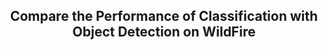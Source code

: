 ## <div align="center">Compare the Performance of Classification with Object Detection on WildFire</div>
